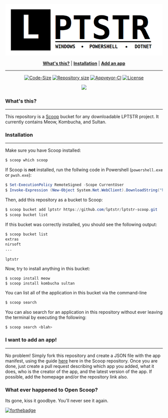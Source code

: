 <p align="center"><img src="https://raw.githubusercontent.com/lptstr/logos/master/with-tagline.png" alt="logo"/></p>
<p align="center">
<b><a href="https://github.com/lptstr/lptstr-scoop#whats-this">What's this?</a></b>
|
<b><a href="https://github.com/lptstr/lptstr-scoop#installation">Installation</a></b>
|
<b><a href="https://github.com/lptstr/lptstr-scoop#i-want-to-add-an-app">Add an app</a></b>
</p>

- - -
<p align="center"><a href="https://github.com/lptstr/lptstr-scoop"><img src="https://img.shields.io/github/languages/code-size/lptstr/lptstr-scoop.svg" alt="Code-Size" /></a>
<a href="https://github.com/lptstr/lptstr-scoop"><img src="https://img.shields.io/github/repo-size/lptstr/lptstr-scoop.svg" alt="Repository size" /></a>
<a href="https://travis-ci.org/Kiedtl/open-scoop"><img src="https://ci.appveyor.com/api/projects/status/q9p6ltk3vxr9ud1w?svg=true" alt="Appveyor-CI" /></a>
<a href="https://github.com/lptstr/lptstr-scoop/blob/master/LICENSE"><img src="https://img.shields.io/github/license/lptstr/lptstr-scoop.svg" alt="License" /></a>
</p><p align="center"><a href="http://spacemacs.org"><img src="https://cdn.rawgit.com/syl20bnr/spacemacs/442d025779da2f62fc86c2082703697714db6514/assets/spacemacs-badge.svg" /></a></p>

### What's this?
---
This repository is a [Scoop](http://scoop.sh/) bucket for any downloadable LPTSTR project. It currently contains Meow, Kombucha, and Sultan.

### Installation
---
Make sure you have Scoop installed:
```powershell
$ scoop which scoop
```

If Scoop is **not** installed, run the follwing code in Powershell (`powershell.exe` or `pwsh.exe`):
```powershell
$ Set-ExecutionPolicy RemoteSigned -Scope CurrentUser
$ Invoke-Expression (New-Object System.Net.WebClient).DownloadString("http://get.scoop.sh"
```

Then, add this repository as a bucket to Scoop:
```powershell
$ scoop bucket add lptstr https://github.com/lptstr/lptstr-scoop.git
$ scoop bucket list
```
If this bucket was correctly installed, you should see the following output:
```
$ scoop bucket list
extras
nirsoft
...

lptstr
```
Now, try to install anything in this bucket:
```
$ scoop install meow
$ scoop install kombucha sultan
```

You can list all of the application in this bucket via the command-line
```powershell
$ scoop search
```

You can also search for an application in this repository without ever leaving the terminal by executing the following:
```powershell
$ scoop search <blah>
```

### I want to add an app!
---
No problem! Simply fork this repository and create a JSON file with the app manifest, using the guide [here](https://github.com/lukesampson/scoop/wiki/App-Manifests) here in the Scoop repository.
Once you are done, just create a pull request describing which app you added, what it does, who is the creator of the app, and the latest version of the app. If possible, add the homepage and/or the repository link also.

### What ever happened to Open Scoop?
Its gone, kiss it goodbye. You'll never see it again.

[![forthebadge](https://forthebadge.com/images/badges/powered-by-comcast.svg)](https://forthebadge.com)
